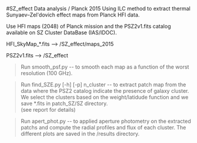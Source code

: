 #SZ_effect
Data analysis / Planck 2015
Using ILC method to extract thermal Sunyaev–Zel'dovich effect maps from Planck HFI data.

Use HFI maps (2048) of Planck mission and the PSZ2v1.fits catalog available on SZ Cluster DataBase (IAS/IDOC).

HFI_SkyMap_*.fits --> /SZ_effect/maps_2015

PSZ2v1.fits  --> /SZ_effect

> Run smooth_psf.py -- to smooth each map as a function of the worst resolution (100 GHz).

> Run find_SZE.py [-h] [-p] n_cluster --
to extract patch map from the data where the PSZ2 catalog indicate the presence of galaxy cluster.
We select the clusters based on the weight/latidude function and we save *.fits in patch_SZ/SZ directory.  
(see report for details)

> Run apert_phot.py -- 
to applied aperture photometry on the extracted patchs and compute the radial profiles and flux of each cluster.
The different plots are saved in the /results directory.
    
    
